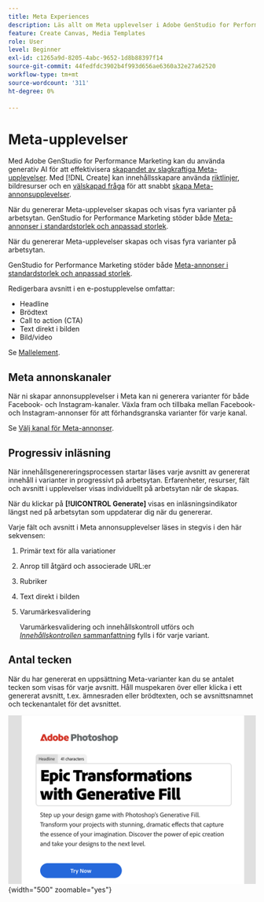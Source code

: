 ```yaml
---
title: Meta Experiences
description: Läs allt om Meta upplevelser i Adobe GenStudio for Performance Marketing.
feature: Create Canvas, Media Templates
role: User
level: Beginner
exl-id: c1265a9d-8205-4abc-9652-1d8b88397f14
source-git-commit: 44fedfdc3902b4f993d656ae6360a32e27a62520
workflow-type: tm+mt
source-wordcount: '311'
ht-degree: 0%

---
```


# Meta-upplevelser

Med Adobe GenStudio for Performance Marketing kan du använda generativ AI för att effektivisera [skapandet av slagkraftiga Meta-upplevelser](/help/user-guide/create/create-meta-ad.md). Med [!DNL Create] kan innehållsskapare använda [riktlinjer](/help/user-guide/guidelines/overview.md), bildresurser och en [välskapad fråga](/help/user-guide/effective-prompts.md) för att snabbt [skapa Meta-annonsupplevelser](/help/user-guide/create/create-meta-ad.md).

När du genererar Meta-upplevelser skapas och visas fyra varianter på arbetsytan. GenStudio for Performance Marketing stöder både [Meta-annonser i standardstorlek och anpassad storlek](/help/user-guide/content/best-practices-for-templates.md#follow-channel-specific-template-guidelines).

När du genererar Meta-upplevelser skapas och visas fyra varianter på arbetsytan.

GenStudio for Performance Marketing stöder både [Meta-annonser i standardstorlek och anpassad storlek](/help/user-guide/templates/meta-template.md).

Redigerbara avsnitt i en e-postupplevelse omfattar:

* Headline
* Brödtext
* Call to action (CTA)
* Text direkt i bilden
* Bild/video

Se [Mallelement](/help/user-guide/content/use-templates.md#template-elements).

## Meta annonskanaler

När ni skapar annonsupplevelser i Meta kan ni generera varianter för både Facebook- och Instagram-kanaler. Växla fram och tillbaka mellan Facebook- och Instagram-annonser för att förhandsgranska varianter för varje kanal.

Se [Välj kanal för Meta-annonser](/help/user-guide/create/create-meta-ad.md#choose-meta-ads-channel).

## Progressiv inläsning

När innehållsgenereringsprocessen startar läses varje avsnitt av genererat innehåll i varianter in progressivt på arbetsytan. Erfarenheter, resurser, fält och avsnitt i upplevelser visas individuellt på arbetsytan när de skapas.

När du klickar på **[!UICONTROL Generate]** visas en inläsningsindikator längst ned på arbetsytan som uppdaterar dig när du genererar.

Varje fält och avsnitt i Meta annonsupplevelser läses in stegvis i den här sekvensen:

1. Primär text för alla variationer
1. Anrop till åtgärd och associerade URL:er
1. Rubriker
1. Text direkt i bilden
1. Varumärkesvalidering

   Varumärkesvalidering och innehållskontroll utförs och [_Innehållskontrollen_ sammanfattning](/help/user-guide/guidelines/brand-validation.md#content-check-summary) fylls i för varje variant.

## Antal tecken

När du har genererat en uppsättning Meta-varianter kan du se antalet tecken som visas för varje avsnitt. Håll muspekaren över eller klicka i ett genererat avsnitt, t.ex. ämnesraden eller brödtexten, och se avsnittsnamnet och teckenantalet för det avsnittet.

![Antal tecken](/help/assets/character-count.png){width="500" zoomable="yes"}
